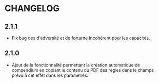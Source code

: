 # CHANGELOG

## 2.1.1

- Fix bug dés d'adversité et de forturne incohérent pour les capacités.


## 2.1.0

- Ajout de la fonctionnalité permettant la création automatique de compendium en copiant le contenu du PDF des règles dans le champs prévu à cet effet dans les paramètres.

